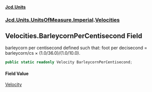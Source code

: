 #### [Jcd.Units](index 'index')
### [Jcd.Units.UnitsOfMeasure.Imperial](Jcd.Units.UnitsOfMeasure.Imperial 'Jcd.Units.UnitsOfMeasure.Imperial').[Velocities](Velocities 'Jcd.Units.UnitsOfMeasure.Imperial.Velocities')

## Velocities.BarleycornPerCentisecond Field

barleycorn per centisecond defined such that: foot per decisecond = barleycorn/cs × (1.0/36.0)/(1.0/10.0).

```csharp
public static readonly Velocity BarleycornPerCentisecond;
```

#### Field Value
[Velocity](Velocity 'Jcd.Units.UnitTypes.Velocity')
